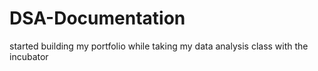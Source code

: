 # DSA-Documentation
started building my portfolio while taking my data analysis class with the incubator
